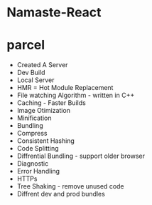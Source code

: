 # Namaste-React

# parcel 
- Created A Server
- Dev Build
- Local Server
- HMR = Hot Module Replacement
- File watching Algorithm - written in C++
- Caching - Faster Builds
- Image Otimization
- Minification
- Bundling
- Compress
- Consistent Hashing
- Code Splitting
- Diffrential Bundling - support older browser
- Diagnostic
- Error Handling
- HTTPs
- Tree Shaking - remove unused code 
- Diffrent dev and prod bundles
